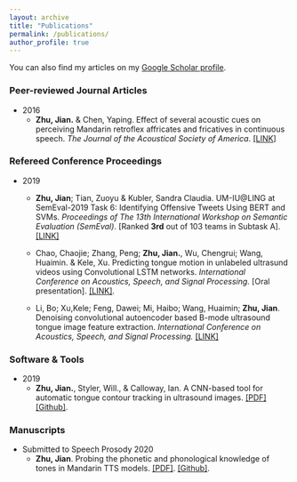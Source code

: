 ```yaml
---
layout: archive
title: "Publications"
permalink: /publications/
author_profile: true
---
```



You can also find my articles on my [Google Scholar profile](https://scholar.google.com/citations?user=jLtpcLgAAAAJ&hl=en&authuser=2).


### Peer-reviewed Journal Articles
* 2016
  * **Zhu, Jian.** & Chen, Yaping. Effect of several acoustic cues on perceiving Mandarin retroflex affricates and fricatives in continuous speech. *The Journal of the Acoustical Society of America*. [[LINK]](https://asa.scitation.org/doi/10.1121/1.4955311)


### Refereed Conference Proceedings
* 2019  
  * **Zhu, Jian**; Tian, Zuoyu & Kubler, Sandra Claudia. UM-IU@LING at SemEval-2019 Task 6: Identifying Offensive Tweets Using BERT and SVMs. *Proceedings of The 13th International Workshop on Semantic Evaluation (SemEval)*. [Ranked **3rd** out of 103 teams in Subtask A]. [[LINK]](https://www.aclweb.org/anthology/S19-2138.pdf)
  
  * Chao, Chaojie; Zhang, Peng; **Zhu, Jian.**, Wu, Chengrui; Wang, Huaimin.  & Kele, Xu. Predicting tongue motion in unlabeled ultrasund videos using Convolutional LSTM networks. *International Conference on Acoustics, Speech, and Signal Processing.* [Oral presentation].  [[LINK]](https://ieeexplore.ieee.org/document/8683081).

  *  Li, Bo; Xu,Kele; Feng, Dawei; Mi, Haibo; Wang, Huaimin; **Zhu, Jian**. Denoising convolutional autoencoder based B-mode ultrasound tongue image feature extraction. *International Conference on Acoustics, Speech, and Signal Processing.* [[LINK]](https://ieeexplore.ieee.org/document/8682806)


### Software & Tools
* 2019
  * **Zhu, Jian.**, Styler, Will., & Calloway, Ian.  A CNN-based tool for automatic tongue contour tracking in ultrasound images. [[PDF]](https://arxiv.org/abs/1907.10210)[[Github]](https://github.com/lingjzhu/mtracker.github.io).


### Manuscripts
* Submitted to Speech Prosody 2020
  * **Zhu, Jian**. Probing the phonetic and phonological knowledge of tones in Mandarin TTS models. [[PDF]](https://arxiv.org/abs/1912.10915). [[Github]](https://github.com/lingjzhu/probing-TTS-models).
